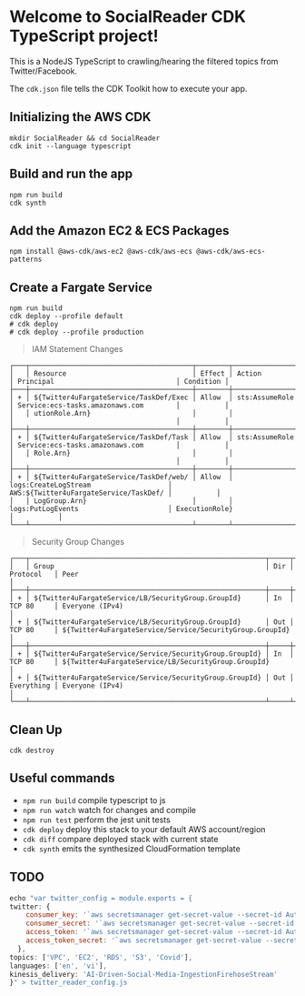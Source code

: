 # Welcome to SocialReader CDK TypeScript project!

This is a NodeJS TypeScript to crawling/hearing the filtered topics from Twitter/Facebook.

The `cdk.json` file tells the CDK Toolkit how to execute your app.

## Initializing the AWS CDK

```
mkdir SocialReader && cd SocialReader
cdk init --language typescript
```

## Build and run the app

```
npm run build
cdk synth
```

## Add the Amazon EC2 & ECS Packages

```
npm install @aws-cdk/aws-ec2 @aws-cdk/aws-ecs @aws-cdk/aws-ecs-patterns
```

## Create a Fargate Service

```
npm run build
cdk deploy --profile default
# cdk deploy
# cdk deploy --profile production
```


> IAM Statement Changes

```
┌───┬────────────────────────────────────────┬────────┬────────────────────────────────────────┬────────────────────────────────────────┬───────────┐
│   │ Resource                               │ Effect │ Action                                 │ Principal                              │ Condition │
├───┼────────────────────────────────────────┼────────┼────────────────────────────────────────┼────────────────────────────────────────┼───────────┤
│ + │ ${Twitter4uFargateService/TaskDef/Exec │ Allow  │ sts:AssumeRole                         │ Service:ecs-tasks.amazonaws.com        │           │
│   │ utionRole.Arn}                         │        │                                        │                                        │           │
├───┼────────────────────────────────────────┼────────┼────────────────────────────────────────┼────────────────────────────────────────┼───────────┤
│ + │ ${Twitter4uFargateService/TaskDef/Task │ Allow  │ sts:AssumeRole                         │ Service:ecs-tasks.amazonaws.com        │           │
│   │ Role.Arn}                              │        │                                        │                                        │           │
├───┼────────────────────────────────────────┼────────┼────────────────────────────────────────┼────────────────────────────────────────┼───────────┤
│ + │ ${Twitter4uFargateService/TaskDef/web/ │ Allow  │ logs:CreateLogStream                   │ AWS:${Twitter4uFargateService/TaskDef/ │           │
│   │ LogGroup.Arn}                          │        │ logs:PutLogEvents                      │ ExecutionRole}                         │           │
└───┴────────────────────────────────────────┴────────┴────────────────────────────────────────┴────────────────────────────────────────┴───────────┘
```


> Security Group Changes

```
┌───┬──────────────────────────────────────────────────────────┬─────┬────────────┬──────────────────────────────────────────────────────────┐
│   │ Group                                                    │ Dir │ Protocol   │ Peer                                                     │
├───┼──────────────────────────────────────────────────────────┼─────┼────────────┼──────────────────────────────────────────────────────────┤
│ + │ ${Twitter4uFargateService/LB/SecurityGroup.GroupId}      │ In  │ TCP 80     │ Everyone (IPv4)                                          │
│ + │ ${Twitter4uFargateService/LB/SecurityGroup.GroupId}      │ Out │ TCP 80     │ ${Twitter4uFargateService/Service/SecurityGroup.GroupId} │
├───┼──────────────────────────────────────────────────────────┼─────┼────────────┼──────────────────────────────────────────────────────────┤
│ + │ ${Twitter4uFargateService/Service/SecurityGroup.GroupId} │ In  │ TCP 80     │ ${Twitter4uFargateService/LB/SecurityGroup.GroupId}      │
│ + │ ${Twitter4uFargateService/Service/SecurityGroup.GroupId} │ Out │ Everything │ Everyone (IPv4)                                          │
└───┴──────────────────────────────────────────────────────────┴─────┴────────────┴──────────────────────────────────────────────────────────┘
```

## Clean Up

```
cdk destroy
```

## Useful commands

 * `npm run build`   compile typescript to js
 * `npm run watch`   watch for changes and compile
 * `npm run test`    perform the jest unit tests
 * `cdk deploy`      deploy this stack to your default AWS account/region
 * `cdk diff`        compare deployed stack with current state
 * `cdk synth`       emits the synthesized CloudFormation template

## TODO

```javascript
echo "var twitter_config = module.exports = {
twitter: {
    consumer_key: '`aws secretsmanager get-secret-value --secret-id AuthConsumerManagerSecret --query SecretString --output text --region ap-southeast-2`',
    consumer_secret: '`aws secretsmanager get-secret-value --secret-id AuthConsumerSecretManagerSecret --query SecretString --output text --region ap-southeast-2`',
    access_token: '`aws secretsmanager get-secret-value --secret-id AuthAccessTokenManagerSecret --query SecretString --output text --region ap-southeast-2`',
    access_token_secret: '`aws secretsmanager get-secret-value --secret-id AuthAccessTokenSecretManagerSecret --query SecretString --output text --region ap-southeast-2`'
  },
topics: ['VPC', 'EC2', 'RDS', 'S3', 'Covid'],
languages: ['en', 'vi'],
kinesis_delivery: 'AI-Driven-Social-Media-IngestionFirehoseStream'
}" > twitter_reader_config.js
```
